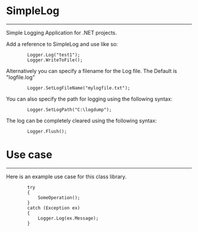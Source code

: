 # SimpleLog
---------------------

Simple Logging Application for .NET projects.

Add a reference to SimpleLog and use like so:

            Logger.Log("test1");
            Logger.WriteToFile();
            
Alternatively you can specify a filename for the Log file. The Default is "logfile.log"

            Logger.SetLogFileName("mylogfile.txt");
            
You can also specify the path for logging using the following syntax:

            Logger.SetLogPath("C:\logdump");
            
The log can be completely cleared using the following syntax:

            Logger.Flush();
            
# Use case
---------------------
Here is an example use case for this class library.

            try
            {
                SomeOperation();
            }
            catch (Exception ex)
            {
                Logger.Log(ex.Message);
            }
            
